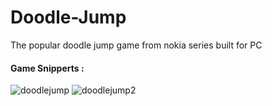 # Doodle-Jump
The popular doodle jump game from nokia series built for PC
#### Game Snipperts :
![doodlejump](https://github.com/bishramacharya/Doodle-Jump/assets/108020448/581333ff-8e54-4405-b66e-4ae2f65c146d)
![doodlejump2](https://github.com/bishramacharya/Doodle-Jump/assets/108020448/11c3442a-c2c1-44de-a73c-f95a4f90cec0)
